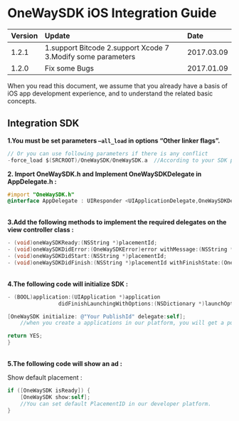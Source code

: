 # OneWaySDK iOS Integration Guide
|Version | Update | Date |
| :--- | :--- | :--- |
| 1.2.1 | 1.support Bitcode  2.support Xcode 7 3.Modify some parameters| 2017.03.09 |
| 1.2.0 | Fix some Bugs | 2017.01.09 |

When you read this document, we assume that you already have a basis of iOS app development experience, and to understand the related basic concepts.

## Integration SDK
**1.You must be set parameters ``` –all_load ``` in options “Other linker flags”.**



```objective-c
// Or you can use following parameters if there is any conflict
-force_load $(SRCROOT)/OneWaySDK/OneWaySDK.a  //According to your SDK path
```

**2. Import OneWaySDK.h and Implement OneWaySDKDelegate in AppDelegate.h :**

``` objective-c
#import "OneWaySDK.h"
@interface AppDelegate : UIResponder <UIApplicationDelegate,OneWaySDKDelegate>
```
<Br>**3.Add the following methods to implement the required delegates on the view controller class :**

``` objective-c
- (void)oneWaySDKReady:(NSString *)placementId;
- (void)oneWaySDKDidError:(OneWaySDKError)error withMessage:(NSString *)message;
- (void)oneWaySDKDidStart:(NSString *)placementId;
- (void)oneWaySDKDidFinish:(NSString *)placementId withFinishState:(OneWaySDKFinishState)state;
```

<Br>**4.The following code will initialize SDK :**

``` objective-c
- (BOOL)application:(UIApplication *)application 
                didFinishLaunchingWithOptions:(NSDictionary *)launchOptions{

[OneWaySDK initialize: @"Your PublishId" delegate:self];
    //when you create a applications in our platform, you will get a publish ID.

return YES;
}
```


<Br>**5.The following code will show an ad :**

Show default placement :

``` objective-c
if ([OneWaySDK isReady]) {
    [OneWaySDK show:self];
    //You can set default PlacementID in our developer platform.
}
```

